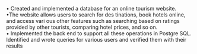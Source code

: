 • Created and implemented a database for an  online tourism website. <br> •The website allows users to search for des tinations, book hotels online, and access vari ous other features such as searching based on  ratings provided by other tourists, comparing  hotel prices, and so on. <br> • Implemented the back end to support all  these operations in Postgre SQL.<br>
 Identified and wrote queries for various
 users and verified them with their results
